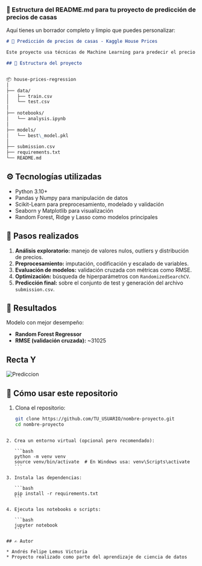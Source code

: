 ### 📘 Estructura del README.md para tu proyecto de predicción de precios de casas

Aquí tienes un borrador completo y limpio que puedes personalizar:

```markdown
# 🏡 Predicción de precios de casas - Kaggle House Prices

Este proyecto usa técnicas de Machine Learning para predecir el precio de casas a partir de datos del famoso concurso de Kaggle ["House Prices: Advanced Regression Techniques"](https://www.kaggle.com/competitions/house-prices-advanced-regression-techniques/).

## 📂 Estructura del proyecto


📦 house-prices-regression
│
├── data/
│   ├── train.csv
│   └── test.csv
│
├── notebooks/
│   └── analysis.ipynb
│
├── models/
│   └── best\_model.pkl
│
├── submission.csv
├── requirements.txt
└── README.md

````

## ⚙️ Tecnologías utilizadas

- Python 3.10+
- Pandas y Numpy para manipulación de datos
- Scikit-Learn para preprocesamiento, modelado y validación
- Seaborn y Matplotlib para visualización
- Random Forest, Ridge y Lasso como modelos principales

## 🚀 Pasos realizados

1. **Análisis exploratorio:** manejo de valores nulos, outliers y distribución de precios.
2. **Preprocesamiento:** imputación, codificación y escalado de variables.
3. **Evaluación de modelos:** validación cruzada con métricas como RMSE.
4. **Optimización:** búsqueda de hiperparámetros con `RandomizedSearchCV`.
5. **Predicción final:** sobre el conjunto de test y generación del archivo `submission.csv`.

## 🧠 Resultados


Modelo con mejor desempeño:
- **Random Forest Regressor**
- **RMSE (validación cruzada):** ~31025
## Recta Y
![Prediccion](img.png)


## 📝 Cómo usar este repositorio

1. Clona el repositorio:
   ```bash
   git clone https://github.com/TU_USUARIO/nombre-proyecto.git
   cd nombre-proyecto
````

2. Crea un entorno virtual (opcional pero recomendado):

   ```bash
   python -m venv venv
   source venv/bin/activate  # En Windows usa: venv\Scripts\activate
   ```

3. Instala las dependencias:

   ```bash
   pip install -r requirements.txt
   ```

4. Ejecuta los notebooks o scripts:

   ```bash
   jupyter notebook
   ```

## ✍️ Autor

* Andrés Felipe Lemus Victoria
* Proyecto realizado como parte del aprendizaje de ciencia de datos
